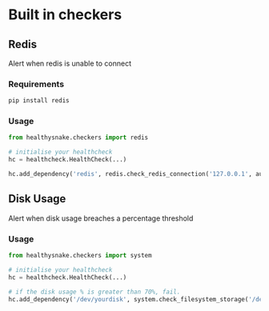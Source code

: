 # Built in checkers

## Redis

Alert when redis is unable to connect

### Requirements

```bash
pip install redis
```

### Usage

```python
from healthysnake.checkers import redis

# initialise your healthcheck
hc = healthcheck.HealthCheck(...)

hc.add_dependency('redis', redis.check_redis_connection('127.0.0.1', auth='PASSWORD'))
```

## Disk Usage

Alert when disk usage breaches a percentage threshold

### Usage

```python
from healthysnake.checkers import system

# initialise your healthcheck
hc = healthcheck.HealthCheck(...)

# if the disk usage % is greater than 70%, fail.
hc.add_dependency('/dev/yourdisk', system.check_filesystem_storage('/dev/yourdisk', failure_threshold=70))
```
